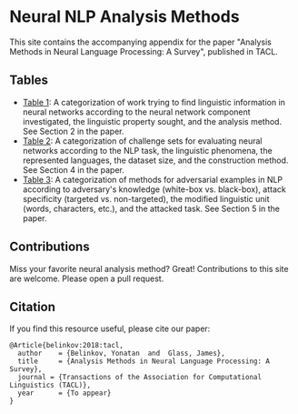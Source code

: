 # Neural NLP Analysis Methods
This site contains the accompanying appendix for the paper "Analysis Methods in Neural Language Processing: A Survey", published in TACL. 

## Tables
* [Table 1](table1.html): A categorization of work trying to find linguistic information in neural networks according to the neural network component investigated, the linguistic property sought, and the analysis method. See Section 2 in the paper.
* [Table 2](table2.html): A categorization of challenge sets for evaluating neural networks according to the NLP task, the linguistic phenomena, the represented languages, the dataset size, and the construction method. See Section 4 in the paper.
* [Table 3](table3.html): A categorization of methods for adversarial examples in NLP according to adversary's knowledge (white-box vs. black-box), attack specificity (targeted vs. non-targeted), the modified linguistic unit (words, characters, etc.), and the attacked task. See Section 5 in the paper. 

## Contributions
Miss your favorite neural analysis method? Great! Contributions to this site are welcome. Please open a pull request. 

## Citation
If you find this resource useful, please cite our paper:

```
@Article{belinkov:2018:tacl,
  author    = {Belinkov, Yonatan  and  Glass, James},
  title     = {Analysis Methods in Neural Language Processing: A Survey},
  journal = {Transactions of the Association for Computational Linguistics (TACL)},
  year      = {To appear}
}
```
